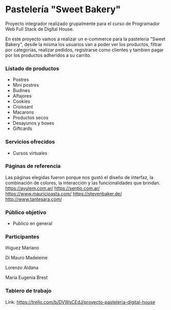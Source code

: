 # Pastelería "Sweet Bakery"

Proyecto integrador realizado grupalmente para el curso de Programador Web Full Stack de Digital House.

En este proyecto vamos a realizar un e-commerce para la pasteleria "Sweet Bakery", desde la misma los usuarios van a poder ver los productos, filtrar por categorias, realizar pedidos, registrarse como clientes y tambien pagar por los productos adheridos a su carrito.

### Listado de productos

- Postres
- Mini postres
- Budines
- Alfajores
- Cookies
- Croissant
- Macarons
- Productos secos
- Desayunos y boxes
- Giftcards

### Servicios ofrecidos

- Cursos virtuales

### Páginas de referencia
Las páginas elegidas fueron porque nos gustó el diseño de interfaz, la combinación de colores, la interacción y las funcionalidades que brindan.
https://ayulem.com.ar/
https://sentio.com.ar/
https://www.mauricioasta.com/
https://stevenbaker.de/
http://www.tantesara.com/

### Público objetivo

- Publico en general

### Participantes

Iñiguez Mariano

Di Mauro Madeleine

Lorenzo Aldana

María Eugenia Brest

### Tablero de trabajo
Link: https://trello.com/b/DVWsCEdJ/proyecto-pasteleria-digital-house